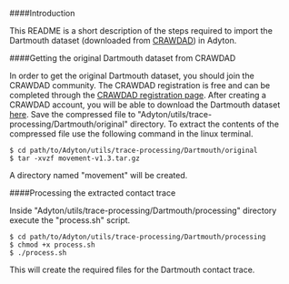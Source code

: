 ####Introduction

This README is a short description of the steps required to import the Dartmouth dataset (downloaded from [CRAWDAD](http://crawdad.org/)) in Adyton.


####Getting the original Dartmouth dataset from CRAWDAD

In order to get the original Dartmouth dataset, you should join the CRAWDAD community.
The CRAWDAD registration is free and can be completed through the [CRAWDAD registration page](http://crawdad.org/joinup.html).
After creating a CRAWDAD account, you will be able to download the Dartmouth dataset [here](http://crawdad.org//download/dartmouth/campus/movement/movement-v1.3.tar.gz).
Save the compressed file to "Adyton/utils/trace-processing/Dartmouth/original" directory.
To extract the contents of the compressed file use the following command in the linux terminal.
```
$ cd path/to/Adyton/utils/trace-processing/Dartmouth/original
$ tar -xvzf movement-v1.3.tar.gz
```
A directory named "movement" will be created.


####Processing the extracted contact trace

Inside "Adyton/utils/trace-processing/Dartmouth/processing" directory execute the "process.sh" script.
```
$ cd path/to/Adyton/utils/trace-processing/Dartmouth/processing
$ chmod +x process.sh
$ ./process.sh
```
This will create the required files for the Dartmouth contact trace.
